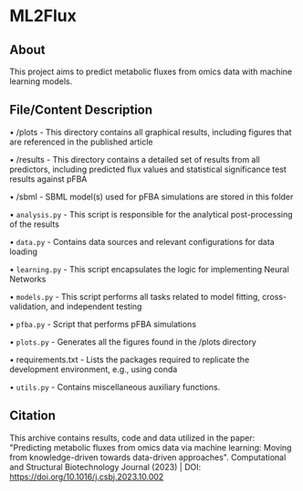 # ML2Flux

## About

This project aims to predict metabolic fluxes from omics data with machine learning models.

## File/Content Description

•	/plots -  This directory contains all graphical results, including figures that are referenced in the published article

•	/results - This directory contains a detailed set of results from all predictors, including predicted flux values and statistical significance test results against pFBA

•	/sbml - SBML model(s) used for pFBA simulations are stored in this folder

•	`analysis.py` - This script is responsible for the analytical post-processing of the results

•	`data.py` - Contains data sources and relevant configurations for data loading

•	`learning.py` - This script encapsulates the logic for implementing Neural Networks

•	`models.py` -  This script performs all tasks related to model fitting, cross-validation, and independent testing

•	`pfba.py` - Script that performs pFBA simulations

•	`plots.py` - Generates all the figures found in the /plots directory

•	requirements.txt -  Lists the packages required to replicate the development environment, e.g., using conda

•	`utils.py` - Contains miscellaneous auxiliary functions.

## Citation
This archive contains results, code and data utilized in the paper: "Predicting metabolic fluxes from omics data via machine learning: Moving from knowledge-driven towards data-driven approaches". Computational and Structural Biotechnology Journal (2023) | DOI: https://doi.org/10.1016/j.csbj.2023.10.002
